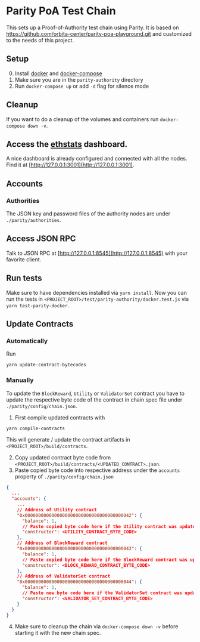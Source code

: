 # Parity PoA Test Chain
This sets up a Proof-of-Authority test chain using Parity. It is based on https://github.com/orbita-center/parity-poa-playground.git and customized to the needs of this project.

## Setup

0. Install [docker](https://docs.docker.com/engine/installation/) and [docker-compose](https://docs.docker.com/compose/install/)
1. Make sure you are in the `parity-authority` directory
2. Run `docker-compose up` or add `-d` flag for silence mode


## Cleanup
If you want to do a cleanup of the volumes and containers run `docker-compose down -v`. 

## Access the [ethstats](https://github.com/cubedro/eth-netstats) dashboard.
A nice dashboard is already configured and connected with all the nodes.
Find it at [http://127.0.0.1:3001](http://127.0.0.1:3001).

## Accounts

### Authorities
The JSON key and password files of the authority nodes are under `./parity/authorities`.

## Access JSON RPC 
Talk to JSON RPC at [http://127.0.0.1:8545](http://127.0.0.1:8545) with your favorite client.

## Run tests
Make sure to have dependencies installed via `yarn install`. Now you can run the tests in `<PROJECT_ROOT>/test/parity-authority/docker.test.js` via `yarn test-parity-docker`.

## Update Contracts

### Automatically
Run
```bash
yarn update-contract-bytecodes
```

### Manually
To update the `BlockReward`, `Utility` or `ValidatorSet` contract you have to update the respective byte code of the contract in chain spec file under `./parity/config/chain.json`.

1. First compile updated contracts with
```bash
yarn compile-contracts
```
This will generate / update the contract artifacts in `<PROJECT_ROOT>/build/contracts`.

2. Copy updated contract byte code from `<PROJECT_ROOT>/build/contracts/<UPDATED_CONTRACT>.json`.
3. Paste copied byte code into respective address under the `accounts` property of `./parity/config/chain.json`
```json
{
  ...
  "accounts": {
    ...
    // Address of Utility contract
    "0x0000000000000000000000000000000000000042": {
      "balance": 1,
      // Paste copied byte code here if the Utility contract was updated
      "constructor": <UTILITY_CONTRACT_BYTE_CODE>
    },
    // Address of BlockReward contract
    "0x0000000000000000000000000000000000000043": {
      "balance": 1,
      // Paste copied byte code here if the BlockReward contract was updated
      "constructor": <BLOCK_REWARD_CONTRACT_BYTE_CODE>
    },
    // Address of ValidatorSet contract
    "0x0000000000000000000000000000000000000044": {
      "balance": 1,
      // Paste new byte code here if the ValidatorSet contract was updated
      "constructor": <VALIDATOR_SET_CONTRACT_BYTE_CODE>
    }
  }
}
```
4. Make sure to cleanup the chain via `docker-compose down -v` before starting it with the new chain spec.
